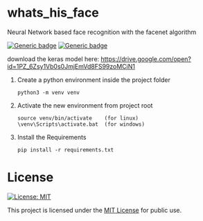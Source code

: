 # whats_his_face
 Neural Network based face recognition with the facenet algorithm
 
[![Generic badge](https://img.shields.io/pypi/pyversions/Django)](https://shields.io/)
[![Generic badge](https://img.shields.io/badge/Version-1.0.0-green.svg)](https://shields.io/)

download the keras model here: https://drive.google.com/open?id=1PZ_6Zsy1Vb0s0JmjEmVd8FS99zoMCiN1


1.  Create a python environment inside the project folder

        python3 -m venv venv

2.  Activate the new environment from project root

        source venv/bin/activate    (for linux)
        \venv\Scripts\activate.bat  (for windows)

3.  Install the Requirements

        pip install -r requirements.txt

# License

[![License: MIT](https://img.shields.io/badge/License-MIT-yellow.svg)](https://opensource.org/licenses/MIT)

This project is licensed under the [MIT License](https://github.com/SiddhantNair/whats_his_face/blob/master/LICENSE) for public use.
